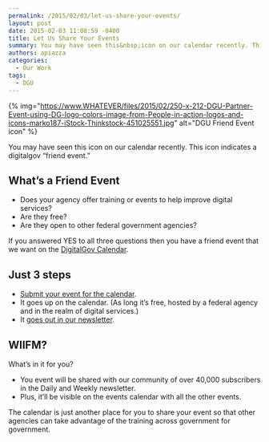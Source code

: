 ```yaml
---
permalink: /2015/02/03/let-us-share-your-events/
layout: post
date: 2015-02-03 11:08:59 -0400
title: Let Us Share Your Events
summary: You may have seen this&nbsp;icon on our calendar recently. This icon indicates a digitalgov &amp;#8220;friend event.&amp;#8221; What&amp;#8217;s a Friend Event Does your agency offer training or events to help improve digital services? Are they free? Are they open to other federal government agencies? If you answered YES to all three questions then you have&nbsp;a friend
authors: apiazza
categories:
  - Our Work
tags:
  - DGU
---
```


{% img="https://www.WHATEVER/files/2015/02/250-x-212-DGU-Partner-Event-using-DG-logo-colors-image-from-People-in-action-logos-and-icons-marko187-iStock-Thinkstock-451025551.jpg" alt="DGU Friend Event icon" %} 

You may have seen this icon on our calendar recently. This icon indicates a digitalgov &#8220;friend event.&#8221;

## What&#8217;s a Friend Event

  * Does your agency offer training or events to help improve digital services?
  * Are they free?
  * Are they open to other federal government agencies?

If you answered YES to all three questions then you have a friend event that we want on the [DigitalGov Calendar](https://www.WHATEVER/events).

## Just 3 steps

  * [Submit your event for the calendar](https://www.surveymonkey.com/s/friend-event).
  * It goes up on the calendar. (As long it&#8217;s free, hosted by a federal agency and in the realm of digital services.)
  * It [goes out in our newsletter](http://connect.WHATEVER/subscribe).

## WIIFM?

What&#8217;s in it for you?

  * You event will be shared with our community of over 40,000 subscribers in the Daily and Weekly newsletter.
  * Plus, it&#8217;ll be visible on the events calendar with all the other events.

The calendar is just another place for you to share your event so that other agencies can take advantage of the training across government for government.